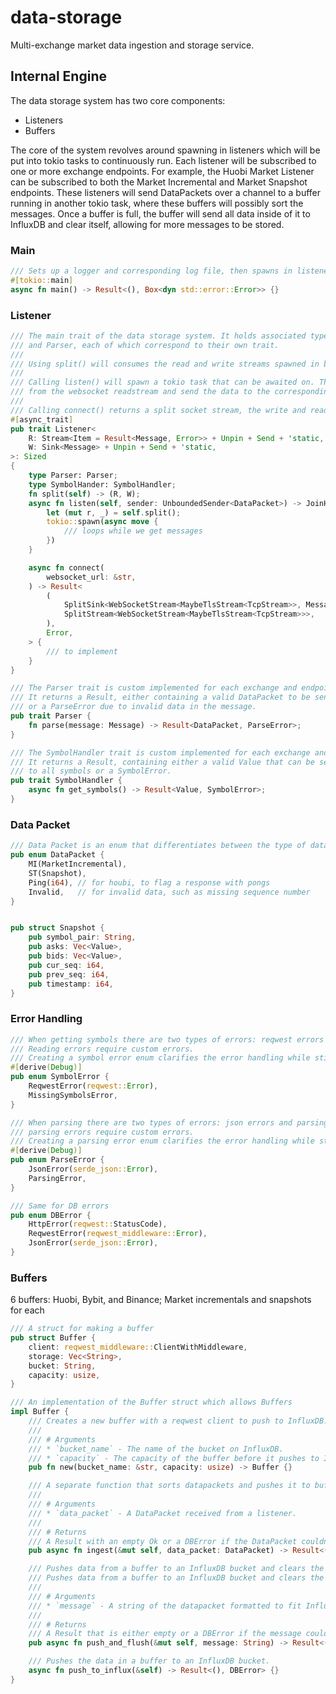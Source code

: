 # data-storage
Multi-exchange market data ingestion and storage service.

## Internal Engine
The data storage system has two core components:
- Listeners
- Buffers

The core of the system revolves around spawning in listeners which will be put into tokio tasks
to continuously run. Each listener will be subscribed to one or more exchange endpoints. For example,
the Huobi Market Listener can be subscribed to both the Market Incremental and Market Snapshot endpoints.
These listeners will send DataPackets over a channel to a buffer running in another tokio task, where these buffers
will possibly sort the messages. Once a buffer is full, the buffer will send all data inside of it to InfluxDB and
clear itself, allowing for more messages to be stored.

### Main
```rust
/// Sets up a logger and corresponding log file, then spawns in listeners and buffers.
#[tokio::main]
async fn main() -> Result<(), Box<dyn std::error::Error>> {}
```

### Listener
```rust
/// The main trait of the data storage system. It holds associated types to a SymbolHandler
/// and Parser, each of which correspond to their own trait.
///
/// Using split() will consumes the read and write streams spawned in by the listener.
///
/// Calling listen() will spawn a tokio task that can be awaited on. The task will asynchronously poll
/// from the websocket readstream and send the data to the corresponding exchange's buffer.
///
/// Calling connect() returns a split socket stream, the write and read streams respectively.
#[async_trait]
pub trait Listener<
    R: Stream<Item = Result<Message, Error>> + Unpin + Send + 'static,
    W: Sink<Message> + Unpin + Send + 'static,
>: Sized
{
    type Parser: Parser;
    type SymbolHander: SymbolHandler;
    fn split(self) -> (R, W);
    async fn listen(self, sender: UnboundedSender<DataPacket>) -> JoinHandle<Result<(), Error>> {
        let (mut r, _) = self.split();
        tokio::spawn(async move {
            /// loops while we get messages
        })
    }

    async fn connect(
        websocket_url: &str,
    ) -> Result<
        (
            SplitSink<WebSocketStream<MaybeTlsStream<TcpStream>>, Message>,
            SplitStream<WebSocketStream<MaybeTlsStream<TcpStream>>>,
        ),
        Error,
    > {
        /// to implement
    }
}

/// The Parser trait is custom implemented for each exchange and endpoint.
/// It returns a Result, either containing a valid DataPacket to be sent to the buffer
/// or a ParseError due to invalid data in the message.
pub trait Parser {
    fn parse(message: Message) -> Result<DataPacket, ParseError>;
}

/// The SymbolHandler trait is custom implemented for each exchange and endpoint.
/// It returns a Result, containing either a valid Value that can be sent to subscribe
/// to all symbols or a SymbolError.
pub trait SymbolHandler {
    async fn get_symbols() -> Result<Value, SymbolError>;
}

```



### Data Packet
```rust
/// Data Packet is an enum that differentiates between the type of data, and the data inside contains relavent data sent to influx that can be used by data query team.
pub enum DataPacket {
    MI(MarketIncremental),
    ST(Snapshot),
    Ping(i64), // for houbi, to flag a response with pongs
    Invalid,   // for invalid data, such as missing sequence number
}


pub struct Snapshot {
    pub symbol_pair: String,
    pub asks: Vec<Value>,
    pub bids: Vec<Value>,
    pub cur_seq: i64,
    pub prev_seq: i64,
    pub timestamp: i64,
}
```

### Error Handling
```rust
/// When getting symbols there are two types of errors: reqwest errors and reading errors.
/// Reading errors require custom errors.
/// Creating a symbol error enum clarifies the error handling while still revealing exactly what caused the error.
#[derive(Debug)]
pub enum SymbolError {
    ReqwestError(reqwest::Error),
    MissingSymbolsError,
}

/// When parsing there are two types of errors: json errors and parsing errors.
/// parsing errors require custom errors.
/// Creating a parsing error enum clarifies the error handling while still revealing exactly what caused the error.
#[derive(Debug)]
pub enum ParseError {
    JsonError(serde_json::Error),
    ParsingError,
}

/// Same for DB errors
pub enum DBError {
    HttpError(reqwest::StatusCode),
    ReqwestError(reqwest_middleware::Error),
    JsonError(serde_json::Error),
}

```



### Buffers
6 buffers: Huobi, Bybit, and Binance; Market incrementals and snapshots for each
```rust
/// A struct for making a buffer
pub struct Buffer {
    client: reqwest_middleware::ClientWithMiddleware,
    storage: Vec<String>,
    bucket: String,
    capacity: usize,
}

/// An implementation of the Buffer struct which allows Buffers
impl Buffer {
    /// Creates a new buffer with a reqwest client to push to InfluxDB.
    ///
    /// # Arguments
    /// * `bucket_name` - The name of the bucket on InfluxDB.
    /// * `capacity` - The capacity of the buffer before it pushes to InfluxDB.
    pub fn new(bucket_name: &str, capacity: usize) -> Buffer {}

    /// A separate function that sorts datapackets and pushes it to buffer
    ///
    /// # Arguments
    /// * `data_packet` - A DataPacket received from a listener.
    ///
    /// # Returns
    /// A Result with an empty Ok or a DBError if the DataPacket couldn't be pushed.
    pub async fn ingest(&mut self, data_packet: DataPacket) -> Result<(), DBError> {}

    /// Pushes data from a buffer to an InfluxDB bucket and clears the buffer afterwards.
    /// Pushes data from a buffer to an InfluxDB bucket and clears the buffer afterwards.
    ///
    /// # Arguments
    /// * `message` - A string of the datapacket formatted to fit InfluxDB.
    ///
    /// # Returns
    /// A Result that is either empty or a DBError if the message couldn't be pushed to a buffer.
    pub async fn push_and_flush(&mut self, message: String) -> Result<(), DBError> {}

    /// Pushes the data in a buffer to an InfluxDB bucket.
    async fn push_to_influx(&self) -> Result<(), DBError> {}
}
```